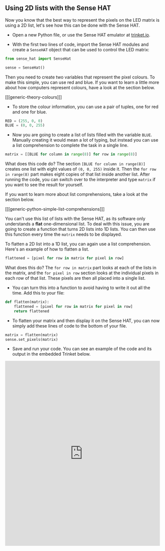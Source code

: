 ## Using 2D lists with the Sense HAT

Now you know that the best way to represent the pixels on the LED matrix is using a 2D list, let's see how this can be done with the Sense HAT.

- Open a new Python file, or use the Sense HAT emulator at [trinket.io](https://trinket.io/).

- With the first two lines of code, import the Sense HAT modules and create a `SenseHAT` object that can be used to control the LED matrix:

```python
from sense_hat import SenseHat

sense = SenseHat()
```

Then you need to create two variables that represent the pixel colours. To make this simple, you can use red and blue. If you want to learn a little more about how computers represent colours, have a look at the section below.

[[[generic-theory-colours]]]

- To store the colour information, you can use a pair of tuples, one for red and one for blue.

```python
RED = (255, 0, 0)
BLUE = (0, 0, 255)
```

- Now you are going to create a list of lists filled with the variable `BLUE`. Manually creating it would mean a lot of typing, but instead you can use a list comprehension to complete the task in a single line.

```python
matrix = [[BLUE for column in range(8)] for row in range(8)]
```

What does this code do? The section `[BLUE for column in range(8)]` creates one list with eight values of `(0, 0, 255)` inside it. Then the `for row in range(8)` part makes eight copies of that list inside another list. After running the code, you can switch over to the interpreter and type `matrix` if you want to see the result for yourself.

If you want to learn more about list comprehensions, take a look at the section below.

[[[generic-python-simple-list-comprehensions]]]

You can't use this list of lists with the Sense HAT, as its software only understands a **flat** one-dimensional list. To deal with this issue, you are going to create a function that turns 2D lists into 1D lists. You can then use this function every time the `matrix` needs to be displayed.

To flatten a 2D list into a 1D list, you can again use a list comprehension. Here's an example of how to flatten a list.

```python
flattened = [pixel for row in matrix for pixel in row]
```

What does this do? The `for row in matrix` part looks at each of the lists in the matrix, and the `for pixel in row` section looks at the individual pixels in each row of that list. These pixels are then all placed into a single list.

- You can turn this into a function to avoid having to write it out all the time. Add this to your file:

```python
def flatten(matrix):
	flattened = [pixel for row in matrix for pixel in row]
	return flattened
```

- To flatten your matrix and then display it on the Sense HAT, you can now simply add these lines of code to the bottom of your file.

```python
matrix = flatten(matrix)
sense.set_pixels(matrix)
```
- Save and run your code. You can see an example of the code and its output in the embedded Trinket below.

<iframe src="https://trinket.io/embed/python/b4c1aad6c3" width="100%" height="600" frameborder="0" marginwidth="0" marginheight="0" allowfullscreen></iframe>
